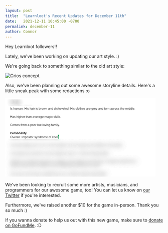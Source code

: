 ```yaml
---
layout: post
title:  "Learnloot's Recent Updates for December 11th"
date:   2021-12-11 10:45:00 -0700
permalink: december-11
author: Connor
---
```


Hey Learnloot followers!! 

Lately, we've been working on updating our art style. :)

We're going back to something similar to the old art style:

<img src="https://i.ibb.co/tcTbhPD/image.png" alt="Crios concept">

Also, we've been planning out some awesome storyline details. Here's a little sneak peak with some redactions :o

<img src="/assets/Blog Uploads/Leak Dec 11th.png" alt="[Censored line] (New line) Is human. His hair is brown and disheveled. His clothes are grey and torn across the middle. (New line) (Bolded: Personality) Overall: Impostor syndrome of cool."  width="95%" height="30%">

We've been looking to recruit some more artists, musicians, and programmers for our awesome game, too! You can let us know on <a href="https://twitter.com/LearnlootEdu">our Twitter</a> if you're interested.

Furthermore, we've raised another $10 for the game in-person. Thank you so much :)

If you wanna donate to help us out with this new game, make sure to <a href="https://www.gofundme.com/f/learnloot">donate on GoFundMe</a>. :D